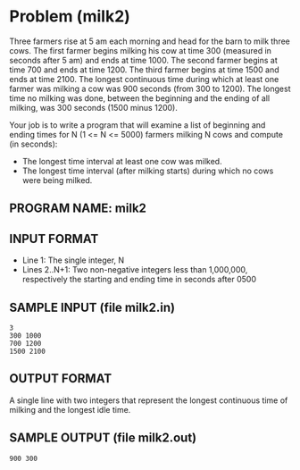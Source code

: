 # Problem \(milk2\)

Three farmers rise at 5 am each morning and head for the barn to milk three cows. The first farmer begins milking his cow at time 300 \(measured in seconds after 5 am\) and ends at time 1000. The second farmer begins at time 700 and ends at time 1200. The third farmer begins at time 1500 and ends at time 2100. The longest continuous time during which at least one farmer was milking a cow was 900 seconds \(from 300 to 1200\). The longest time no milking was done, between the beginning and the ending of all milking, was 300 seconds \(1500 minus 1200\).

Your job is to write a program that will examine a list of beginning and ending times for N \(1 &lt;= N &lt;= 5000\) farmers milking N cows and compute \(in seconds\):

* The longest time interval at least one cow was milked.
* The longest time interval \(after milking starts\) during which no cows were being milked.

## PROGRAM NAME: milk2

## INPUT FORMAT

* Line 1:    The single integer, N
* Lines 2..N+1:    Two non-negative integers less than 1,000,000, respectively the starting and ending time in seconds after 0500

## SAMPLE INPUT \(file milk2.in\)

```text
3
300 1000
700 1200
1500 2100
```

## OUTPUT FORMAT

A single line with two integers that represent the longest continuous time of milking and the longest idle time.

## SAMPLE OUTPUT \(file milk2.out\)

```text
900 300
```

